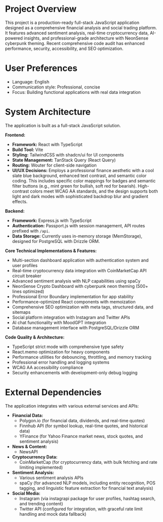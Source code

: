 # Project Overview

This project is a production-ready full-stack JavaScript application designed as a comprehensive financial analysis and social trading platform. It features advanced sentiment analysis, real-time cryptocurrency data, AI-powered insights, and professional-grade architecture with NeonSense cyberpunk theming. Recent comprehensive code audit has enhanced performance, security, accessibility, and SEO optimization.

# User Preferences

- Language: English
- Communication style: Professional, concise
- Focus: Building functional applications with real data integration

# System Architecture

The application is built as a full-stack JavaScript solution.

**Frontend:**
- **Framework:** React with TypeScript
- **Build Tool:** Vite
- **Styling:** TailwindCSS with shadcn/ui for UI components
- **State Management:** TanStack Query (React Query)
- **Routing:** Wouter for client-side navigation
- **UI/UX Decisions:** Employs a professional finance aesthetic with a cool slate blue background, enhanced text contrast, and semantic color coding. This includes specific color mappings for badges and semantic filter buttons (e.g., mint green for bullish, soft red for bearish). High-contrast colors meet WCAG AA standards, and the design supports both light and dark modes with sophisticated backdrop blur and gradient effects.

**Backend:**
- **Framework:** Express.js with TypeScript
- **Authentication:** Passport.js with session management, API routes prefixed with `/api`.
- **Data Storage:** Currently uses in-memory storage (MemStorage), designed for PostgreSQL with Drizzle ORM.

**Core Technical Implementations & Features:**
- Multi-section dashboard application with authentication system and user profiles
- Real-time cryptocurrency data integration with CoinMarketCap API circuit breaker
- Advanced sentiment analysis with NLP capabilities using spaCy
- NeonSense Crypto Dashboard with cyberpunk neon theming (500+ lines optimized)
- Professional Error Boundary implementation for app stability
- Performance-optimized React components with memoization
- Comprehensive SEO optimization with meta tags, structured data, and sitemaps
- Social platform integration with Instagram and Twitter APIs
- AI chat functionality with MoodGPT integration
- Database management interface with PostgreSQL/Drizzle ORM

**Code Quality & Architecture:**
- TypeScript strict mode with comprehensive type safety
- React.memo optimization for heavy components
- Performance utilities for debouncing, throttling, and memory tracking
- Professional error handling and logging systems
- WCAG AA accessibility compliance
- Security enhancements with development-only debug logging

# External Dependencies

The application integrates with various external services and APIs:

- **Financial Data:**
    - Polygon.io (for financial data, dividends, and real-time quotes)
    - Finnhub API (for symbol lookup, real-time quotes, and historical data)
    - YFinance (for Yahoo Finance market news, stock quotes, and sentiment analysis)
- **News & Content:**
    - NewsAPI
- **Cryptocurrency Data:**
    - CoinMarketCap (for cryptocurrency data, with bulk fetching and rate limiting implemented)
- **Sentiment Analysis:**
    - Various sentiment analysis APIs
    - spaCy (for advanced NLP models, including entity recognition, POS tagging, and linguistic feature extraction for financial text analysis)
- **Social Media:**
    - Instagram (via instagrapi package for user profiles, hashtag search, and trending content)
    - Twitter API (configured for integration, with graceful rate limit handling and mock data fallback)
